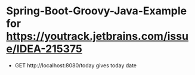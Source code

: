 # Spring-Boot-Groovy-Java-Example for https://youtrack.jetbrains.com/issue/IDEA-215375


* GET http://localhost:8080/today gives today date
